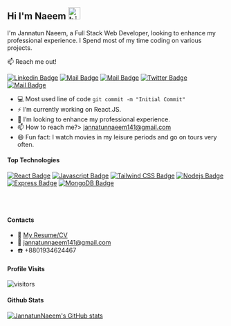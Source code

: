 ## Hi I'm Naeem <img src="https://user-images.githubusercontent.com/1303154/88677602-1635ba80-d120-11ea-84d8-d263ba5fc3c0.gif" width="28px" height="28px" alt="hi">

I'm Jannatun Naeem, a Full Stack Web Developer, looking to enhance my professional experience. I Spend most of my time coding on various projects.

:mailbox: Reach me out!

[![Linkedin Badge](https://img.shields.io/badge/-JannatunNaeem-0e76a8?style=flat&labelColor=0e76a8&logo=linkedin&logoColor=white)](https://www.linkedin.com/in/naeem141/) [![Mail Badge](https://img.shields.io/badge/-JannatunNaeem-1ca0f1?style=flat&labelColor=ffffff&logo=facebook&logoColor=blue)](https://www.facebook.com/naeem141/) [![Mail Badge](https://img.shields.io/badge/-JannatunNaeem-c0392b?style=flat&labelColor=c0392b&logo=gmail&logoColor=white)](mailto:jannatunnaeem141@gmail.com) [![Twitter Badge](https://img.shields.io/badge/-@Jannatu03392732-1ca0f1?style=flat&labelColor=1ca0f1&logo=twitter&logoColor=white&link=https://twitter.com/Ipenywis)](https://twitter.com/Jannatu03392732) [![Mail Badge](https://img.shields.io/badge/-@Jannatunnaeem141-e84393?style=flat&labelColor=e84393&logo=instagram&logoColor=white)](https://www.instagram.com/jannatunnaeem141/)

<!-- TODO: Add last video link -->

- :computer: Most used line of code `git commit -m "Initial Commit"`
- ⚡ I’m currently working on React.JS.
- 🔭 I’m looking to enhance my professional experience.
- 📫 How to reach me?> jannatunnaeem141@gmail.com
- 😄 Fun fact: I watch movies in my leisure periods and go on tours very often.

#### Top Technologies

<!-- TODO: Make technologies links takes you to repositories -->

[![React Badge](https://img.shields.io/badge/-React-61DBFB?style=for-the-badge&labelColor=black&logo=react&logoColor=61DBFB)](#) [![Javascript Badge](https://img.shields.io/badge/-Javascript-F0DB4F?style=for-the-badge&labelColor=black&logo=javascript&logoColor=F0DB4F)](#) [![Tailwind CSS Badge](https://img.shields.io/badge/-Tailwind-007acc?style=for-the-badge&labelColor=black&logo=tailwindcss&logoColor=007acc)](#) [![Nodejs Badge](https://img.shields.io/badge/-Nodejs-3C873A?style=for-the-badge&labelColor=black&logo=node.js&logoColor=3C873A)](#) [![Express Badge](https://img.shields.io/badge/-Expressjs-000000?style=for-the-badge&labelColor=black&logo=express&logoColor=3C873A)](#) [![MongoDB Badge](https://img.shields.io/badge/-MongoDB-47A248?style=for-the-badge&labelColor=black&logo=mongodb&logoColor=e535ab)](#)

<!-- ### Tutorials

[<img align="left" alt="React" width="26px" src="https://raw.githubusercontent.com/github/explore/80688e429a7d4ef2fca1e82350fe8e3517d3494d/topics/react/react.png" />][reactplaylist]

[<img align="left" alt="HTML5" width="26px" src="https://raw.githubusercontent.com/github/explore/80688e429a7d4ef2fca1e82350fe8e3517d3494d/topics/html/html.png" />][htmltutorial]

[<img align="left" alt="JavaScript" width="26px" src="https://raw.githubusercontent.com/github/explore/80688e429a7d4ef2fca1e82350fe8e3517d3494d/topics/javascript/javascript.png" />][javascripttutorial]

[<img align="left" alt="Visual Studio Code" width="26px" src="https://raw.githubusercontent.com/github/explore/80688e429a7d4ef2fca1e82350fe8e3517d3494d/topics/visual-studio-code/visual-studio-code.png" />][vscodetutorial]

<img align="left" alt="Sass" width="26px" src="https://raw.githubusercontent.com/github/explore/80688e429a7d4ef2fca1e82350fe8e3517d3494d/topics/sass/sass.png" />

<img align="left" alt="Node.js" width="26px" src="https://raw.githubusercontent.com/github/explore/80688e429a7d4ef2fca1e82350fe8e3517d3494d/topics/nodejs/nodejs.png" />

<img align="left" alt="GraphQL" width="26px" src="https://raw.githubusercontent.com/github/explore/80688e429a7d4ef2fca1e82350fe8e3517d3494d/topics/graphql/graphql.png" />

<img align="left" alt="Deno" width="26px" src="https://raw.githubusercontent.com/github/explore/361e2821e2dea67711cde99c9c40ed357061cf27/topics/deno/deno.png" />

<img align="left" alt="SQL" width="26px" src="https://raw.githubusercontent.com/github/explore/80688e429a7d4ef2fca1e82350fe8e3517d3494d/topics/sql/sql.png" />

<img align="left" alt="MySQL" width="26px" src="https://raw.githubusercontent.com/github/explore/80688e429a7d4ef2fca1e82350fe8e3517d3494d/topics/mysql/mysql.png" />

<img align="left" alt="Git" width="26px" src="https://raw.githubusercontent.com/github/explore/80688e429a7d4ef2fca1e82350fe8e3517d3494d/topics/git/git.png" />

<img align="left" alt="MongoDB" width="26px" src="https://raw.githubusercontent.com/github/explore/80688e429a7d4ef2fca1e82350fe8e3517d3494d/topics/mongodb/mongodb.png" /> -->

<br />
<br />

#### Contacts
- :paperclip: [My Resume/CV](https://drive.google.com/file/d/1PfmcN3MBDcEKj6WM35NWHnNg8FktQ6a6/view?usp=sharing)
- :email: jannatunnaeem141@gmail.com
- :phone: +8801934624467


#### Profile Visits 

![visitors](https://visitor-badge.glitch.me/badge?page_id=JannatunNaeem141.JannatunNaeem141&left_color=gray&right_color=blue)

#### Github Stats

[![JannatunNaeem's GitHub stats](https://github-readme-stats.vercel.app/api?username=JannatunNaeem141&hide=contribs,prs&theme=tokyonight)](https://github.com/anuraghazra/github-readme-stats)

[reactplaylist]: https://www.youtube.com/watch?v=KxXXEL-k47Y&list=PLvXDmnBbOF7RnYiZvDwl2Pzcs2kfi10wd
[vscodetutorial]: https://www.youtube.com/watch?v=Bkie2ai8qeE&t=8s
[htmltutorial]: https://www.youtube.com/watch?v=VK6MXVxOsws&t=27s
[javascripttutorial]: https://www.youtube.com/watch?v=D-LHKvmX37E